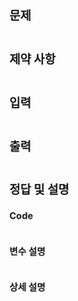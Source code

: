 #
## 문제

```

```

## 제약 사항

```

```

## 입력

```

```

## 출력

```

```

## 정답 및 설명 

### Code

```c++

```

### 변수 설명

```

```

### 상세 설명

```

```